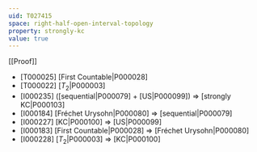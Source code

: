 ```yaml
---
uid: T027415
space: right-half-open-interval-topology
property: strongly-kc
value: true
---
```

[[Proof]]

* [T000025] [First Countable|P000028]
* [T000022] [$T_2$|P000003]
* [I000235] ([sequential|P000079] + [US|P000099]) => [strongly KC|P000103]
* [I000184] [Fréchet Urysohn|P000080] => [sequential|P000079]
* [I000227] [KC|P000100] => [US|P000099]
* [I000183] [First Countable|P000028] => [Fréchet Urysohn|P000080]
* [I000228] [$T_2$|P000003] => [KC|P000100]

